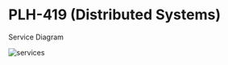 # PLH-419 (Distributed Systems)


Service Diagram


![services](https://user-images.githubusercontent.com/50063042/232112673-6ffa48d6-66c6-43b3-8c88-c64e5ff4b302.jpg)
